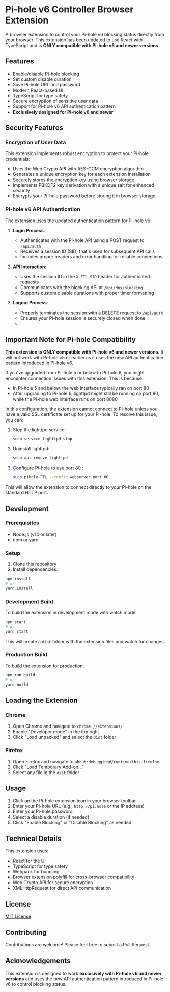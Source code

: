# Pi-hole v6 Controller Browser Extension

A browser extension to control your Pi-hole v6 blocking status directly from your browser. This extension has been updated to use React with TypeScript and is **ONLY compatible with Pi-hole v6 and newer versions**.

## Features

- Enable/disable Pi-hole blocking
- Set custom disable duration
- Save Pi-hole URL and password
- Modern React-based UI
- TypeScript for type safety
- Secure encryption of sensitive user data
- Support for Pi-hole v6 API authentication pattern
- **Exclusively designed for Pi-hole v6 and newer**

## Security Features

### Encryption of User Data

This extension implements robust encryption to protect your Pi-hole credentials:

- Uses the Web Crypto API with AES-GCM encryption algorithm
- Generates a unique encryption key for each extension installation
- Securely stores the encryption key using browser storage
- Implements PBKDF2 key derivation with a unique salt for enhanced security
- Encrypts your Pi-hole password before storing it in browser storage

### Pi-hole v6 API Authentication

The extension uses the updated authentication pattern for Pi-hole v6:

1. **Login Process**:
   - Authenticates with the Pi-hole API using a POST request to `/api/auth`
   - Receives a session ID (SID) that's used for subsequent API calls
   - Includes proper headers and error handling for reliable connections

2. **API Interaction**:
   - Uses the session ID in the `X-FTL-SID` header for authenticated requests
   - Communicates with the blocking API at `/api/dns/blocking`
   - Supports custom disable durations with proper timer formatting

3. **Logout Process**:
   - Properly terminates the session with a DELETE request to `/api/auth`
   - Ensures your Pi-hole session is securely closed when done
   - 

## Important Note for Pi-hole Compatibility

**This extension is ONLY compatible with Pi-hole v6 and newer versions.** It will not work with Pi-hole v5 or earlier as it uses the new API authentication pattern introduced in Pi-hole v6.

If you've upgraded from Pi-hole 5 or below to Pi-hole 6, you might encounter connection issues with this extension. This is because:

- In Pi-hole 5 and below, the web interface typically ran on port 80
- After upgrading to Pi-hole 6, lighttpd might still be running on port 80, while the Pi-hole web interface runs on port 8080

In this configuration, the extension cannot connect to Pi-hole unless you have a valid SSL certificate set up for your Pi-hole. To resolve this issue, you can:

1. Stop the lighttpd service:
   ```bash
   sudo service lighttpd stop
   ```

2. Uninstall lighttpd:
   ```bash
   sudo apt remove lighttpd
   ```

3. Configure Pi-hole to use port 80 :
   ```bash
   sudo pihole-FTL --config webserver.port 80
   ```

This will allow the extension to connect directly to your Pi-hole on the standard HTTP port.

## Development

### Prerequisites

- Node.js (v14 or later)
- npm or yarn

### Setup

1. Clone this repository
2. Install dependencies:

```bash
npm install
# or
yarn install
```

### Development Build

To build the extension in development mode with watch mode:

```bash
npm start
# or
yarn start
```

This will create a `dist` folder with the extension files and watch for changes.

### Production Build

To build the extension for production:

```bash
npm run build
# or
yarn build
```

## Loading the Extension

### Chrome

1. Open Chrome and navigate to `chrome://extensions/`
2. Enable "Developer mode" in the top right
3. Click "Load unpacked" and select the `dist` folder

### Firefox

1. Open Firefox and navigate to `about:debugging#/runtime/this-firefox`
2. Click "Load Temporary Add-on..."
3. Select any file in the `dist` folder

## Usage

1. Click on the Pi-hole extension icon in your browser toolbar
2. Enter your Pi-hole URL (e.g., `http://pi.hole` or the IP address)
3. Enter your Pi-hole password
4. Select a disable duration (if needed)
5. Click "Enable Blocking" or "Disable Blocking" as needed

## Technical Details

This extension uses:

- React for the UI
- TypeScript for type safety
- Webpack for bundling
- Browser extension polyfill for cross-browser compatibility
- Web Crypto API for secure encryption
- XMLHttpRequest for direct API communication

## License

[MIT License](LICENSE)

## Contributing

Contributions are welcome! Please feel free to submit a Pull Request.

## Acknowledgements

This extension is designed to work **exclusively with Pi-hole v6 and newer versions** and uses the new API authentication pattern introduced in Pi-hole v6 to control blocking status.